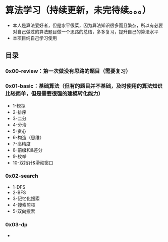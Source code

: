 # 算法学习（持续更新，未完待续。。。）
- 本人是算法爱好者，但是水平很菜，因为算法知识很多而且繁杂，所以有必要对自己做过的算法题目做一个思路的总结，多多复习，提升自己的算法水平
- 本项目纯自己学习使用
## 目录
### 0x00-review：第一次做没有思路的题目（需要复习）
### 0x01-basic：基础算法（但有的题目并不基础，及时使用的算法知识比较简单，但是需要很强的建模转化能力）
- 1-模拟
- 2-排序
- 3-二分
- 4-分治
- 5-贪心
- 6-构造（思维）
- 7-高精度
- 8-前缀和&差分
- 9-枚举
- 10-双指针&滑动窗口
### 0x02-search
- 1-DFS
- 2-BFS
- 3-记忆化搜索
- 4-搜索剪枝
- 5-双向搜索
### 0x03-dp
- 